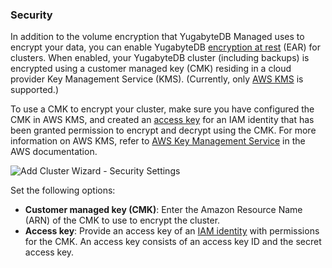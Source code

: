 <!--
+++
private = true
+++
-->

### Security

In addition to the volume encryption that YugabyteDB Managed uses to encrypt your data, you can enable YugabyteDB [encryption at rest](../../../cloud-secure-clusters/managed-ear/) (EAR) for clusters. When enabled, your YugabyteDB cluster (including backups) is encrypted using a customer managed key (CMK) residing in a cloud provider Key Management Service (KMS). (Currently, only [AWS KMS](https://docs.aws.amazon.com/kms/) is supported.)

<!--You can also enable EAR for a cluster after the cluster is created.-->

To use a CMK to encrypt your cluster, make sure you have configured the CMK in AWS KMS, and created an [access key](https://docs.aws.amazon.com/IAM/latest/UserGuide/id_credentials_access-keys.html) for an IAM identity that has been granted permission to encrypt and decrypt using the CMK. For more information on AWS KMS, refer to [AWS Key Management Service](https://docs.aws.amazon.com/kms/) in the AWS documentation.

![Add Cluster Wizard - Security Settings](/images/yb-cloud/cloud-addcluster-security.png)

Set the following options:

- **Customer managed key (CMK)**: Enter the Amazon Resource Name (ARN) of the CMK to use to encrypt the cluster.
- **Access key**: Provide an access key of an [IAM identity](https://docs.aws.amazon.com/IAM/latest/UserGuide/id.html) with permissions for the CMK. An access key consists of an access key ID and the secret access key.
